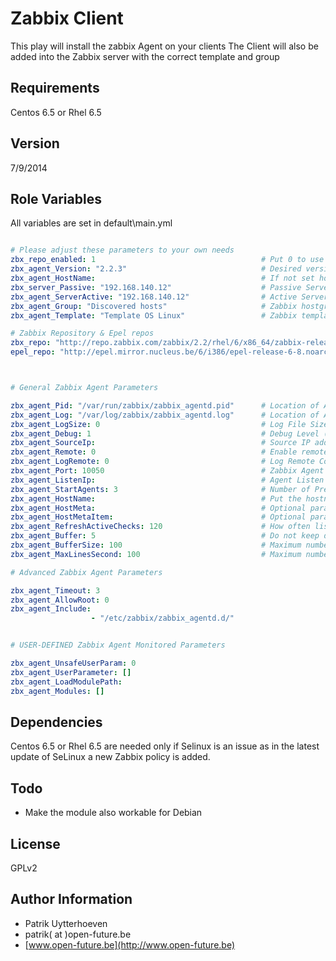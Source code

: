 Zabbix Client
=============

This play will install the zabbix Agent on your clients
The Client will also be added into the Zabbix server with the correct template and group

Requirements
------------

Centos 6.5 or Rhel 6.5

Version
-------
7/9/2014

Role Variables
--------------

All variables are set in default\main.yml

```yaml

# Please adjust these parameters to your own needs
zbx_repo_enabled: 1                                     # Put 0 to use your own local repo
zbx_agent_Version: "2.2.3"                              # Desired version of the client
zbx_agent_HostName:                                     # If not set hostname from machine will be taken.
zbx_server_Passive: "192.168.140.12"                    # Passive Server Checks
zbx_agent_ServerActive: "192.168.140.12"                # Active Server Checks
zbx_agent_Group: "Discovered hosts"                     # Zabbix hostgroup where host has to be added
zbx_agent_Template: "Template OS Linux"                 # Zabbix template to link with the host

# Zabbix Repository & Epel repos
zbx_repo: "http://repo.zabbix.com/zabbix/2.2/rhel/6/x86_64/zabbix-release-2.2-1.el6.noarch.rpm"
epel_repo: "http://epel.mirror.nucleus.be/6/i386/epel-release-6-8.noarch.rpm"



# General Zabbix Agent Parameters

zbx_agent_Pid: "/var/run/zabbix/zabbix_agentd.pid"      # Location of Agent PID File
zbx_agent_Log: "/var/log/zabbix/zabbix_agentd.log"      # Location of Agent Log File
zbx_agent_LogSize: 0                                    # Log File Size In MB ( 0 = disabled Log Rotation )
zbx_agent_Debug: 1                                      # Debug Level (0 = no debug, 1=critical, 2=error info, 3=warnings, 4=debug )
zbx_agent_SourceIp:                                     # Source IP address for outgoing connections.
zbx_agent_Remote: 0                                     # Enable remote commands ( 0=disabled, 1=enabled)
zbx_agent_LogRemote: 0                                  # Log Remote Commands ( Enable logging of executed commands )
zbx_agent_Port: 10050                                   # Zabbix Agent Listen Port (if changed also alter tasks/iptables.yml
zbx_agent_ListenIp:                                     # Agent Listen Ip
zbx_agent_StartAgents: 3                                # Number of Pre-Forked Instances of zabbix_agentd
zbx_agent_HostName:                                     # Put the hostname if not filled in name of the machine is used
zbx_agent_HostMeta:                                     # Optional parameter that defines host metadata.
zbx_agent_HostMetaItem:                                 # Optional parameter that defines an item used for getting host metadata
zbx_agent_RefreshActiveChecks: 120                      # How often list of active checks is refreshed, in seconds.
zbx_agent_Buffer: 5                                     # Do not keep data longer then N seconds in buffer.
zbx_agent_BufferSize: 100                               # Maximum number of values in a memory buffer
zbx_agent_MaxLinesSecond: 100                           # Maximum number of new lines the agent will send per second to Zabbix Server

# Advanced Zabbix Agent Parameters

zbx_agent_Timeout: 3
zbx_agent_AllowRoot: 0
zbx_agent_Include:
                  - "/etc/zabbix/zabbix_agentd.d/"


# USER-DEFINED Zabbix Agent Monitored Parameters

zbx_agent_UnsafeUserParam: 0
zbx_agent_UserParameter: []
zbx_agent_LoadModulePath:
zbx_agent_Modules: []
```

Dependencies
------------

Centos 6.5 or Rhel 6.5 are needed only if Selinux is an issue as in the latest update of SeLinux a new Zabbix policy is added.

Todo
----

* Make the module also workable for Debian


License
-------

GPLv2

Author Information
------------------
* Patrik Uytterhoeven
* patrik( at )open-future.be
* [www.open-future.be](http://www.open-future.be)

